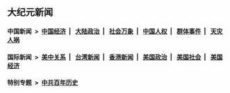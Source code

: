 ## 大纪元新闻

#### 中国新闻 &nbsp;>&nbsp; [中国经济](indexes/ncid283/README.md?08220045) &nbsp;| &nbsp; [大陆政治](indexes/ncid277/README.md?08220045) &nbsp;| &nbsp; [社会万象](indexes/ncid282/README.md?08220045) &nbsp;| &nbsp; [中国人权](indexes/ncid278/README.md?08220045) &nbsp;| &nbsp; [群体事件](indexes/ncid279/README.md?08220045) &nbsp;| &nbsp; [天灾人祸](indexes/ncid280/README.md?08220045)

#### 国际新闻 &nbsp;>&nbsp; [美中关系](indexes/nf1412576/README.md?08220045) &nbsp;| &nbsp; [台湾新闻](indexes/ncid1349361/README.md?08220045) &nbsp;| &nbsp; [香港新闻](indexes/ncid1349362/README.md?08220045) &nbsp;| &nbsp; [美国政治](indexes/ncid1078159/README.md?08220045) &nbsp;| &nbsp; [美国社会](indexes/ncid1078160/README.md?08220045) &nbsp;| &nbsp; [美国经济](indexes/ncid1078158/README.md?08220045)

#### 特别专题 &nbsp;>&nbsp; [中共百年历史](https://github.com/epoch-news/epoch-special/blob/master/README.md?08220045)  
